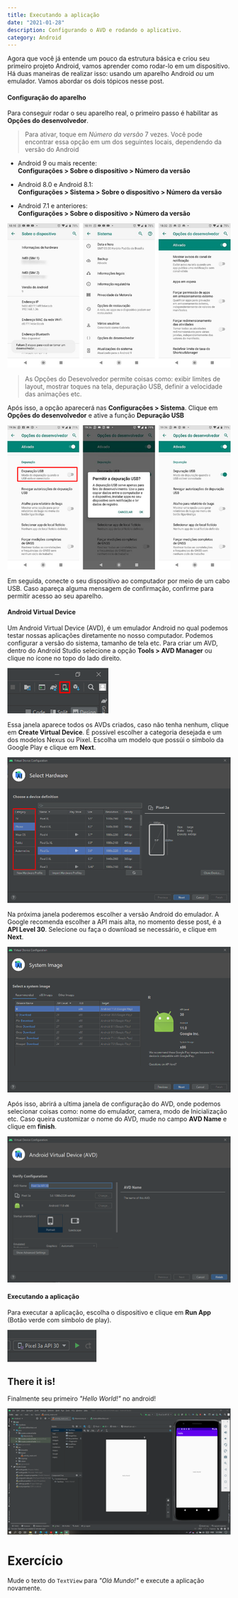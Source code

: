 ```yaml
---
title: Executando a aplicação
date: "2021-01-28"
description: Configurando o AVD e rodando o aplicativo.
category: Android
---
```


Agora que você já entende um pouco da estrutura básica e criou seu primeiro projeto Android, vamos aprender como rodar-lo em um dispositivo. Há duas maneiras de realizar isso: usando um aparelho Android _ou_ um emulador. Vamos abordar os dois tópicos nesse post.

#### Configuração do aparelho

Para conseguir rodar o seu aparelho real, o primeiro passo é habilitar as **Opções do desenvolvedor**. 
>Para ativar, toque em _Número da versão_ 7 vezes. Você pode encontrar essa opção em um dos seguintes locais, dependendo da versão do Android

* Android 9 ou mais recente:   
**Configurações > Sobre o dispositivo > Número da versão**

* Android 8.0 e Android 8.1:  
**Configurações > Sistema > Sobre o dispositivo > Número da versão**

* Android 7.1 e anteriores:  
**Configurações > Sobre o dispositivo > Número da versão**

![Modo desenvolvedor](modo-desenvolvedor.jpg)
> As Opções do Desevolvedor permite coisas como: exibir limites de layout, mostrar toques na tela, depuração USB, definir a velocidade das animações etc.

Após isso, a opção aparecerá nas **Configurações > Sistema**. Clique em **Opções do desenvolvedor** e ative a função **Depuração USB**

![Depuração USB](depuracao-usb.png)

Em seguida, conecte o seu dispositivo ao computador por meio de um cabo USB. Caso apareça alguma mensagem de confirmação, confirme para permitir acesso ao seu aparelho.


#### Android Virtual Device

Um Android Virtual Device (AVD), é um emulador Android no qual podemos testar nossas aplicações diretamente no nosso computador. Podemos configurar a versão do sistema, tamanho de tela etc. Para criar um AVD, dentro do Android Studio selecione a opção **Tools > AVD Manager** ou clique no ícone no topo do lado direito.

![AVD Manager](AVD-manager.png)

Essa janela aparece todos os AVDs criados, caso não tenha nenhum, clique em **Create Virtual Device**. É possível escolher a categoria desejada e um dos modelos Nexus ou Pixel. Escolha um modelo que possúi o símbolo da Google Play e clique em **Next**.


![AVD Manager](modelo.png)

Na próxima janela poderemos escolher a versão Android do emulador. A Google recomenda escolher a API mais alta, no momento desse post, é a **API Level 30**. Selecione ou faça o download se necessário, e clique em **Next**.

![AVD Manager](versao.png)

Após isso, abrirá a ultima janela de configuração do AVD, onde podemos selecionar coisas como: nome do emulador, camera, modo de Inicialização etc. Caso queira customizar o nome do AVD, mude no campo **AVD Name** e clique em **finish**.

![AVD Name](avd-name.png)

#### Executando a aplicação

Para executar a aplicação, escolha o dispositivo e clique em **Run App** (Botão verde com símbolo de play).

![run App](run.png)

## There it is!

Finalmente seu primeiro _"Hello World!"_ no android!

![Aplicativo no emulador](running.png)

# Exercício

Mude o texto do `TextView` para _"Olá Mundo!"_ e execute a aplicação novamente.